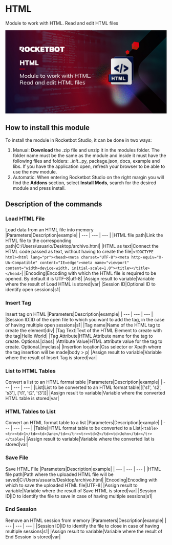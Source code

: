 



# HTML
  
Module to work with HTML. Read and edit HTML files  

![banner](imgs/Modulo_HTML.jpg)


## How to install this module
  
To install the module in Rocketbot Studio, it can be done in two ways:
1. Manual: __Download__ the .zip file and unzip it in the modules folder. The folder name must be the same as the module and inside it must have the following files and folders: \__init__.py, package.json, docs, example and libs. If you have the application open, refresh your browser to be able to use the new module.
2. Automatic: When entering Rocketbot Studio on the right margin you will find the **Addons** section, select **Install Mods**, search for the desired module and press install.  


## Description of the commands

### Load HTML File
  
Load data from an HTML file into memory
|Parameters|Description|example|
| --- | --- | --- |
|HTML file path|Link the HTML file to the corresponding path|C:/Users/usuario/Desktop/archivo.html|
|HTML as text|Connect the HTML code passed as text, without having to create the file|`<!DOCTYPE html><html lang="pr"><head><meta charset="UTF-8"><meta http-equiv="X-UA-Compatible" content="IE=edge"><meta name="viewport" content="width=device-width, initial-scale=1.0"><title></title></head>`|
|Encoding|Encoding with which the HTML file is required to be opened. By default it is UTF-8|utf-8|
|Assign result to variable|Variable where the result of Load HTML is stored|var|
|Session ID|Optional ID to identify open sessions|s1|

### Insert Tag
  
Insert tag on HTML
|Parameters|Description|example|
| --- | --- | --- |
|Session ID|ID of the open file to which you want to add the tag, in the case of having multiple open sessions|s1|
|Tag name|Name of the HTML tag to create the element|div|
|Tag Text|Text of the HTML Element to create with the tag|Hello World|
|Tag Attribute|HTML Attribute name for the tag to create. Optional.|class|
|Attribute Value|HTML attribute value for the tag to create. Optional.|myclass|
|Insertion location|Css selector or Xpath where the tag insertion will be made|body > p|
|Assign result to variable|Variable where the result of Insert Tag is stored|var|

### List to HTML Tables
  
Convert a list to an HTML format table
|Parameters|Description|example|
| --- | --- | --- |
|List|List to be converted to an HTML format table|[['s1', 's2', 's3'], ['t1', 't2', 't3']]|
|Assign result to variable|Variable where the converted HTML table is stored|var|

### HTML Tables to List
  
Convert an HTML format table to a list
|Parameters|Description|example|
| --- | --- | --- |
|Table|HTML format table to be converted to a List|`<table><tr><td>1</td><td>Jane</td></tr><tr><td>2</td><td>John</td></tr></table>`|
|Assign result to variable|Variable where the converted list is stored|var|

### Save File
  
Save HTML File
|Parameters|Description|example|
| --- | --- | --- |
|HTML file path|Path where the uploaded HTML file will be saved|C:/Users/usuario/Desktop/archivo.html|
|Encoding|Encoding with which to save the uploaded HTML file|UTF-8|
|Assign result to variable|Variable where the result of Save HTML is stored|var|
|Session ID|ID to identify the file to save in case of having multiple sessions|s1|

### End Session
  
Remove an HTML session from memory
|Parameters|Description|example|
| --- | --- | --- |
|Session ID|ID to identify the file to close in case of having multiple sessions|s1|
|Assign result to variable|Variable where the result of End Session is stored|var|
